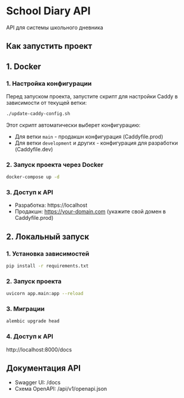 # School Diary API

API для системы школьного дневника

## Как запустить проект
## 1. Docker
### 1. Настройка конфигурации
Перед запуском проекта, запустите скрипт для настройки Caddy в зависимости от текущей ветки:
```bash
./update-caddy-config.sh
```

Этот скрипт автоматически выберет конфигурацию:
- Для ветки `main` - продакшн конфигурация (Caddyfile.prod)
- Для ветки `development` и других - конфигурация для разработки (Caddyfile.dev)

### 2. Запуск проекта через Docker
```bash
docker-compose up -d
```

### 3. Доступ к API
- Разработка: https://localhost
- Продакшн: https://your-domain.com (укажите свой домен в Caddyfile.prod)

## 2. Локальный запуск

### 1. Установка зависимостей
```bash
pip install -r requirements.txt
```

### 2. Запуск проекта
```bash
uvicorn app.main:app --reload
```

### 3. Миграции
```bash
alembic upgrade head
```

### 4. Доступ к API
http://localhost:8000/docs


## Документация API
- Swagger UI: /docs
- Схема OpenAPI: /api/v1/openapi.json